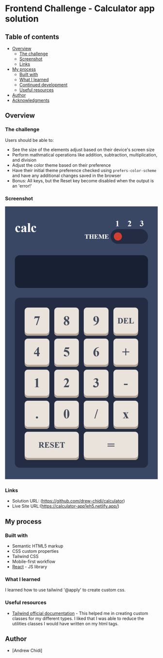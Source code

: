 # Frontend Challenge - Calculator app solution

## Table of contents

- [Overview](#overview)
  - [The challenge](#the-challenge)
  - [Screenshot](#screenshot)
  - [Links](#links)
- [My process](#my-process)
  - [Built with](#built-with)
  - [What I learned](#what-i-learned)
  - [Continued development](#continued-development)
  - [Useful resources](#useful-resources)
- [Author](#author)
- [Acknowledgments](#acknowledgments)

## Overview

### The challenge

Users should be able to:

- See the size of the elements adjust based on their device's screen size
- Perform mathmatical operations like addition, subtraction, multiplication, and division
- Adjust the color theme based on their preference
- Have their initial theme preference checked using `prefers-color-scheme` and have any additional changes saved in the browser
- Bonus: All keys, but the Reset key become disabled when the output is an 'error!'

### Screenshot

![](./public/screenshot.png)

### Links

- Solution URL: (https://github.com/drew-chidi/calculator)
- Live Site URL:(https://calculator-app1eh5.netlify.app/)

## My process

### Built with

- Semantic HTML5 markup
- CSS custom properties
- Tailwind CSS
- Mobile-first workflow
- [React](https://reactjs.org/) - JS library

### What I learned

I learned how to use tailwind '@apply' to create custom css.

### Useful resources

- [Tailwind official documentation](https://www.tailwindcss.com) - This helped me in creating custom classes for my different types. I liked that I was able to reduce the utilities classes I would have written on my html tags.

## Author

- [Andrew Chidi]
